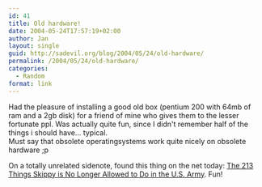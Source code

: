 ```yaml
---
id: 41
title: Old hardware!
date: 2004-05-24T17:57:19+02:00
author: Jan
layout: single
guid: http://sadevil.org/blog/2004/05/24/old-hardware/
permalink: /2004/05/24/old-hardware/
categories:
  - Random
format: link
---
```

Had the pleasure of installing a good old box (pentium 200 with 64mb of ram and a 2gb disk) for a friend of mine who gives them to the lesser fortunate ppl. Was actually quite fun, since I didn't remember half of the things i should have... typical.  
Must say that obsolete operatingsystems work quite nicely on obsolete hardware ;p

On a totally unrelated sidenote, found this thing on the net today: <a href="http://www.skippyslist.com/skippylist.html" target="_blank">The 213 Things Skippy is No Longer Allowed to Do in the U.S. Army</a>. Fun!